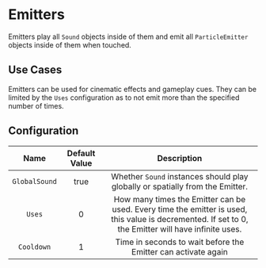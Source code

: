 # Emitters

Emitters play all `Sound` objects inside of them and emit all `ParticleEmitter` objects inside of them when touched.

## Use Cases

Emitters can be used for cinematic effects and gameplay cues. They can be limited by the
`Uses` configuration as to not emit more than the specified number of times.

## Configuration

| Name | Default Value | Description
|:-----:|:-----:|:-----:
| `GlobalSound` | true | Whether `Sound` instances should play globally or spatially from the Emitter.
| `Uses` | 0 | How many times the Emitter can be used. Every time the emitter is used, this value is decremented. If set to 0, the Emitter will have infinite uses.
| `Cooldown` | 1 | Time in seconds to wait before the Emitter can activate again
